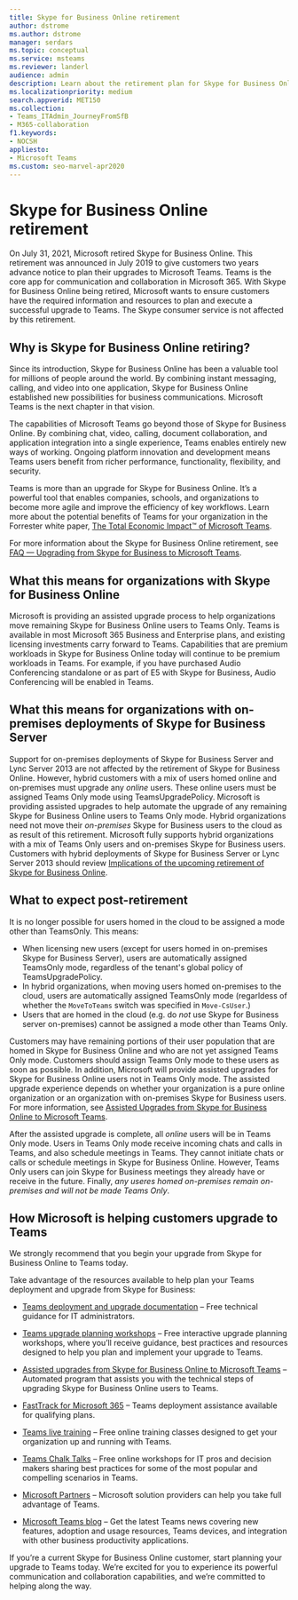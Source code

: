 ```yaml
---
title: Skype for Business Online retirement
author: dstrome
ms.author: dstrome
manager: serdars
ms.topic: conceptual
ms.service: msteams
ms.reviewer: landerl
audience: admin
description: Learn about the retirement plan for Skype for Business Online, and how Microsoft is helping customers migrate to Teams. 
ms.localizationpriority: medium
search.appverid: MET150
ms.collection: 
- Teams_ITAdmin_JourneyFromSfB
- M365-collaboration
f1.keywords:
- NOCSH
appliesto:
- Microsoft Teams
ms.custom: seo-marvel-apr2020
---
```



# Skype for Business Online retirement

On July 31, 2021, Microsoft retired Skype for Business Online. This retirement was announced in July 2019 to give customers two years advance notice to plan their upgrades to Microsoft Teams. Teams is the core app for communication and collaboration in Microsoft 365. With Skype for Business Online being retired, Microsoft wants to ensure customers have the required information and resources to plan and execute a successful upgrade to Teams.  The Skype consumer service is not affected by this retirement.

## Why is Skype for Business Online retiring?

Since its introduction, Skype for Business Online has been a valuable tool for millions of people around the world. By combining instant messaging, calling, and video into one application, Skype for Business Online established new possibilities for business communications. Microsoft Teams is the next chapter in that vision.

The capabilities of Microsoft Teams go beyond those of Skype for Business Online. By combining chat, video, calling, document collaboration, and application integration into a single experience, Teams enables entirely new ways of working. Ongoing platform innovation and development means Teams users benefit from richer performance, functionality, flexibility, and security.

Teams is more than an upgrade for Skype for Business Online. It’s a powerful tool that enables companies, schools, and organizations to become more agile and improve the efficiency of key workflows. Learn more about the potential benefits of Teams for your organization in the Forrester white paper, [The Total Economic Impact™ of Microsoft Teams](https://www.microsoft.com/microsoft-365/blog/wp-content/uploads/sites/2/2019/04/Total-Economic-Impact-Microsoft-Teams.pdf?rtc=1).

For more information about the Skype for Business Online retirement, see [FAQ — Upgrading from Skype for Business to Microsoft Teams](FAQ-journey.yml).

## What this means for organizations with Skype for Business Online

Microsoft is providing an assisted upgrade process to help organizations move remaining Skype for Business Online users to Teams Only. Teams is available in most Microsoft 365 Business and Enterprise plans, and existing licensing investments carry forward to Teams. Capabilities that are premium workloads in Skype for Business Online today will continue to be premium workloads in Teams. For example, if you have purchased Audio Conferencing standalone or as part of E5 with Skype for Business, Audio Conferencing will be enabled in Teams.

## What this means for organizations with on-premises deployments of Skype for Business Server

Support for on-premises deployments of Skype for Business Server and Lync Server 2013 are not affected by the retirement of Skype for Business Online. However, hybrid customers with a mix of users homed online and on-premises must upgrade any *online* users. These online users must be assigned Teams Only mode using TeamsUpgradePolicy. Microsoft is providing assisted upgrades to help automate the upgrade of any remaining Skype for Business Online users to Teams Only mode.  Hybrid organizations need not move their *on-premises* Skype for Business users to the cloud as as result of this retirement. Microsoft fully supports hybrid organizations with a mix of Teams Only users and on-premises Skype for Business users. Customers with hybrid deployments of Skype for Business Server or Lync Server 2013 should review [Implications of the upcoming retirement of Skype for Business Online](/skypeforbusiness/hybrid/plan-hybrid-connectivity#implications-of-the-upcoming-retirement-of-skype-for-business-online).

## What to expect post-retirement

It is no longer possible for users homed in the cloud to be assigned a mode other than TeamsOnly. This means:
 - When licensing new users (except for users homed in on-premises Skype for Business Server), users are automatically  assigned TeamsOnly mode, regardless of the tenant's global policy of TeamsUpgradePolicy.
 - In hybrid organizations, when moving users homed on-premises to the cloud, users are automatically assigned TeamsOnly mode (regarldess of whether the `MoveToTeams` switch was specified in `Move-CsUser`.)
 - Users that are homed in the cloud (e.g. do *not* use Skype for Business server on-premises) cannot be assigned a mode other than Teams Only.

Customers may have remaining portions of their user population that are homed in Skype for Business Online and who are not yet assigned Teams Only mode.  Customers should assign Teams Only mode to these users as soon as possible.  In addition, Microsoft will provide assisted upgrades for Skype for Business Online users not in Teams Only mode.  The assisted upgrade experience depends on whether your organization is a pure online organization or an organization with on-premises Skype for Business users.  For more information, see [Assisted Upgrades from Skype for Business Online to Microsoft Teams](upgrade-assisted.md).

After the assisted upgrade is complete, all *online* users will be in Teams Only mode. Users in Teams Only mode receive incoming chats and calls in Teams, and also schedule meetings in Teams. They cannot initiate chats or calls or schedule meetings in Skype for Business Online.  However, Teams Only users can join Skype for Business meetings they already have or receive in the future. Finally, *any useres homed on-premises remain on-premises and will not be made Teams Only*.


## How Microsoft is helping customers upgrade to Teams

We strongly recommend that you begin your upgrade from Skype for Business Online to Teams today.

Take advantage of the resources available to help plan your Teams deployment and upgrade from Skype for Business:

- [Teams deployment and upgrade documentation](upgrade-start-here.md) – Free technical guidance for IT administrators.

- [Teams upgrade planning workshops](./upgrade-workshops-landing-page.yml) – Free interactive upgrade planning workshops, where you’ll receive guidance, best practices and resources designed to help you plan and implement your upgrade to Teams.

- [Assisted upgrades from Skype for Business Online to Microsoft Teams](upgrade-assisted.md) – Automated program that assists you with the technical steps of upgrading Skype for Business Online users to Teams.

- [FastTrack for Microsoft 365](https://www.microsoft.com/fasttrack/microsoft-365) – Teams deployment assistance available for qualifying plans.

- [Teams live training](./instructor-led-training-teams-landing-page.yml) – Free online training classes designed to get your organization up and running with Teams.

- [Teams Chalk Talks](./chalk-talks-landing-page.yml) – Free online workshops for IT pros and decision makers sharing best practices for some of the most popular and compelling scenarios in Teams.

- [Microsoft Partners](https://www.microsoft.com/solution-providers/home) – Microsoft solution providers can help you take full advantage of Teams.

- [Microsoft Teams blog](https://techcommunity.microsoft.com/t5/microsoft-teams-blog/bg-p/MicrosoftTeamsBlog) – Get the latest Teams news covering new features, adoption and usage resources, Teams devices, and integration with other business productivity applications.

If you’re a current Skype for Business Online customer, start planning your upgrade to Teams today. We’re excited for you to experience its powerful communication and collaboration capabilities, and we’re committed to helping along the way.




